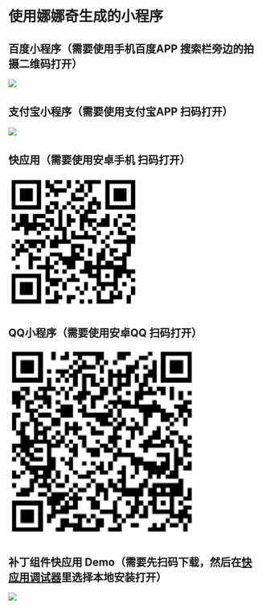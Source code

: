# 使用娜娜奇生成的小程序

## 百度小程序（需要使用手机百度APP 搜索栏旁边的拍摄二维码打开）

![](logo/qunar_bu_logo.png)

## 支付宝小程序（需要使用支付宝APP 扫码打开）

![](logo/qunar_ali_logo.png)

## 快应用（需要使用安卓手机 扫码打开）

![](logo/qunar_quick_logo.png)

## QQ小程序（需要使用安卓QQ 扫码打开）

![](logo/qunar_qq_logo.png)

## 补丁组件快应用 Demo（需要先扫码下载，然后在[快应用调试器](https://doc.quickapp.cn/tools/debugging-tools.html)里选择本地安装打开）

![](logo/schnee_ui_logo.png)
